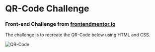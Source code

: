 # QR-Code Challenge
### Front-end Challenge from [frontendmentor.io](https://www.frontendmentor.io/challenges/qr-code-component-iux_sIO_H)
The challenge is to recreate the QR-Code below using HTML and CSS. 

![QR-Code](https://res.cloudinary.com/dz209s6jk/image/upload/v1642681473/Challenges/lzfaukzhigbavv5sc26b.jpg)




